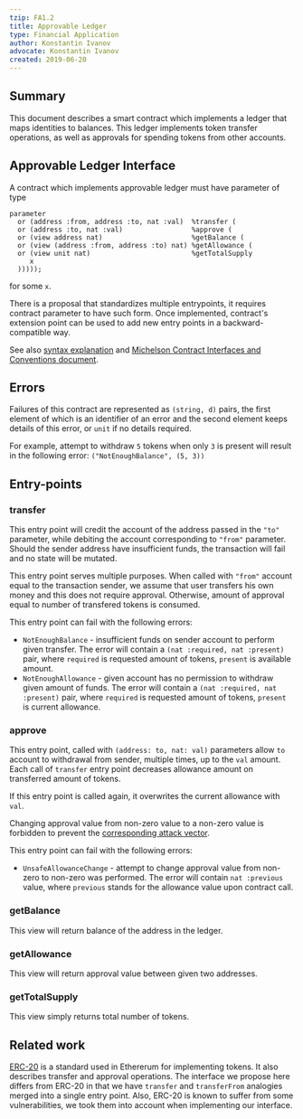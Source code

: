 ```yaml
---
tzip: FA1.2
title: Approvable Ledger
type: Financial Application
author: Konstantin Ivanov
advocate: Konstantin Ivanov
created: 2019-06-20
---
```


## Summary

This document describes a smart contract which implements a ledger that maps
identities to balances. This ledger implements token transfer operations,
as well as approvals for spending tokens from other accounts.

## Approvable Ledger Interface

A contract which implements approvable ledger must have parameter of type

```
parameter
  or (address :from, address :to, nat :val)  %transfer (
  or (address :to, nat :val)                 %approve (
  or (view address nat)                      %getBalance (
  or (view (address :from, address :to) nat) %getAllowance (
  or (view unit nat)                         %getTotalSupply
     x
  )))));
```
for some `x`.

There is a proposal that standardizes multiple entrypoints, it requires contract parameter to have such form.
Once implemented, contract's extension point can be used to add new entry points in a backward-compatible way.

See also [syntax explanation](https://gitlab.com/tzip/tzip/blob/master/A/A1.md#adt-syntax-sugar) and [Michelson Contract Interfaces and Conventions document](https://gitlab.com/tzip/tzip/blob/master/A/A1.md#view-entry-points).

## Errors

Failures of this contract are represented as
`(string, d)` pairs, the first element of which
is an identifier of an error and the second element keeps details of this error,
or `unit` if no details required.

For example, attempt to withdraw `5` tokens when only `3` is present
will result in the following error:
`("NotEnoughBalance", (5, 3))`

## Entry-points

### transfer

This entry point will credit the account of the address passed in the
`"to"` parameter, while debiting the account corresponding to `"from"` parameter.
Should the sender address have insufficient funds, the transaction will fail and
no state will be mutated.

This entry point serves multiple purposes.
When called with `"from"` account equal to the transaction sender, we assume that
user transfers his own money and this does not require approval. Otherwise,
amount of approval equal to number of transfered tokens is consumed.

This entry point can fail with the following errors:
* `NotEnoughBalance` - insufficient funds on sender account to perform given
transfer. The error will contain a `(nat :required, nat :present)` pair, where
`required` is requested amount of tokens, `present` is available amount.
* `NotEnoughAllowance` - given account has no permission to withdraw given
amount of funds. The error will contain a `(nat :required, nat :present)` pair,
where `required` is requested amount of tokens, `present` is current allowance.

### approve

This entry point, called with `(address: to, nat: val)`
parameters allow `to` account to withdrawal from sender, multiple times,
up to the `val` amount. Each call of `transfer` entry point decreases
allowance amount on transferred amount of tokens.

If this entry point is called again, it overwrites the current allowance
with `val`.

Changing approval value from non-zero value to a non-zero value is
forbidden to prevent the [corresponding attack vector](https://docs.google.com/document/d/1YLPtQxZu1UAvO9cZ1O2RPXBbT0mooh4DYKjA_jp-RLM).

This entry point can fail with the following errors:
* `UnsafeAllowanceChange` - attempt to change approval value from non-zero to
non-zero was performed. The error will contain `nat :previous` value, where
`previous` stands for the allowance value upon contract call.

### getBalance

This view will return balance of the address in the ledger.

### getAllowance

This view will return approval value between given two addresses.

### getTotalSupply

This view simply returns total number of tokens.

## Related work

[ERC-20](https://eips.ethereum.org/EIPS/eip-20) is a standard used in Ethererum for implementing tokens.
It also describes transfer and approval operations.
The interface we propose here differs from ERC-20 in that we have `transfer`
and `transferFrom` analogies merged into a single entry point.
Also, ERC-20 is known to suffer from some vulnerabilities, we took them into
account when implementing our interface.
